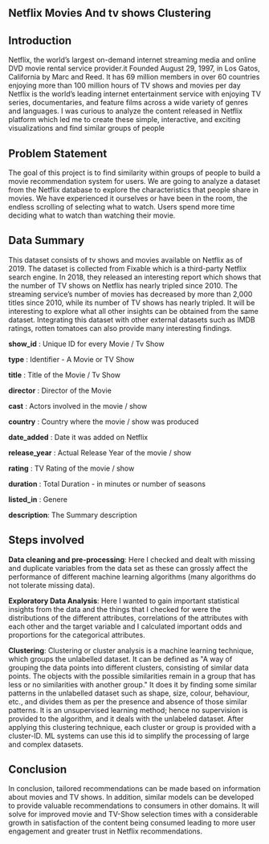 
## Netflix Movies And tv shows Clustering
## Introduction
Netflix, the world’s largest on-demand internet streaming media and online DVD movie rental service provider.it Founded August 29, 1997, in Los Gatos, California by Marc and Reed. It has 69 million members in over 60 countries enjoying more than 100 million hours of TV shows and movies per day Netflix is the world’s leading internet entertainment service with enjoying TV series, documentaries, and feature films across a wide variety of genres and languages. I was curious to analyze the content released in Netflix platform which led me to create these simple, interactive, and exciting visualizations and find similar groups of people
## Problem Statement
The goal of this project is to find similarity within groups of people to build a movie recommendation system for users. We are going to analyze a dataset from the Netflix database to explore the characteristics that people share in movies. We have experienced it ourselves or have been in the room, the endless scrolling of selecting what to watch. Users spend more time deciding what to watch than watching their movie.
## Data Summary
This dataset consists of tv shows and movies available on Netflix as of 2019. The dataset is collected from Fixable which is a third-party Netflix search engine. In 2018, they released an interesting report which shows that the number of TV shows on Netflix has nearly tripled since 2010. The streaming service’s number of movies has decreased by more than 2,000 titles since 2010, while its number of TV shows has nearly tripled. It will be interesting to explore what all other insights can be obtained from the same dataset. Integrating this dataset with other external datasets such as IMDB ratings, rotten tomatoes can also provide many interesting findings.

**show_id** : Unique ID for every Movie / Tv Show

**type** : Identifier - A Movie or TV Show

**title** : Title of the Movie / Tv Show

**director** : Director of the Movie

**cast** : Actors involved in the movie / show

**country** : Country where the movie / show was produced

**date_added** : Date it was added on Netflix

**release_year** : Actual Release Year of the movie / show

**rating** : TV Rating of the movie / show

**duration** : Total Duration - in minutes or number of seasons

**listed_in** : Genere

**description**: The Summary description
## Steps involved
**Data cleaning and pre-processing**: Here I checked and dealt with missing and duplicate variables from the data set as these can grossly affect the performance of different machine learning algorithms (many algorithms do not tolerate missing data).

**Exploratory Data Analysis**: Here I wanted to gain important statistical insights from the data and the things that I checked for were the distributions of the different attributes, correlations of the attributes with each other and the target variable and I calculated important odds and proportions for the categorical attributes.

**Clustering**: Clustering or cluster analysis is a machine learning technique, which groups the unlabelled dataset. It can be defined as "A way of grouping the data points into different clusters, consisting of similar data points. The objects with the possible similarities remain in a group that has less or no similarities with another group." It does it by finding some similar patterns in the unlabelled dataset such as shape, size, colour, behaviour, etc., and divides them as per the presence and absence of those similar patterns. It is an unsupervised learning method; hence no supervision is provided to the algorithm, and it deals with the unlabeled dataset. After applying this clustering technique, each cluster or group is provided with a cluster-ID. ML systems can use this id to simplify the processing of large and complex datasets.
## Conclusion
In conclusion, tailored recommendations can be made based on information about movies and TV shows. In addition, similar models can be developed to provide valuable recommendations to consumers in other domains. It will solve for improved movie and TV-Show selection times with a considerable growth in satisfaction of the content being consumed leading to more user engagement and greater trust in Netflix recommendations.
